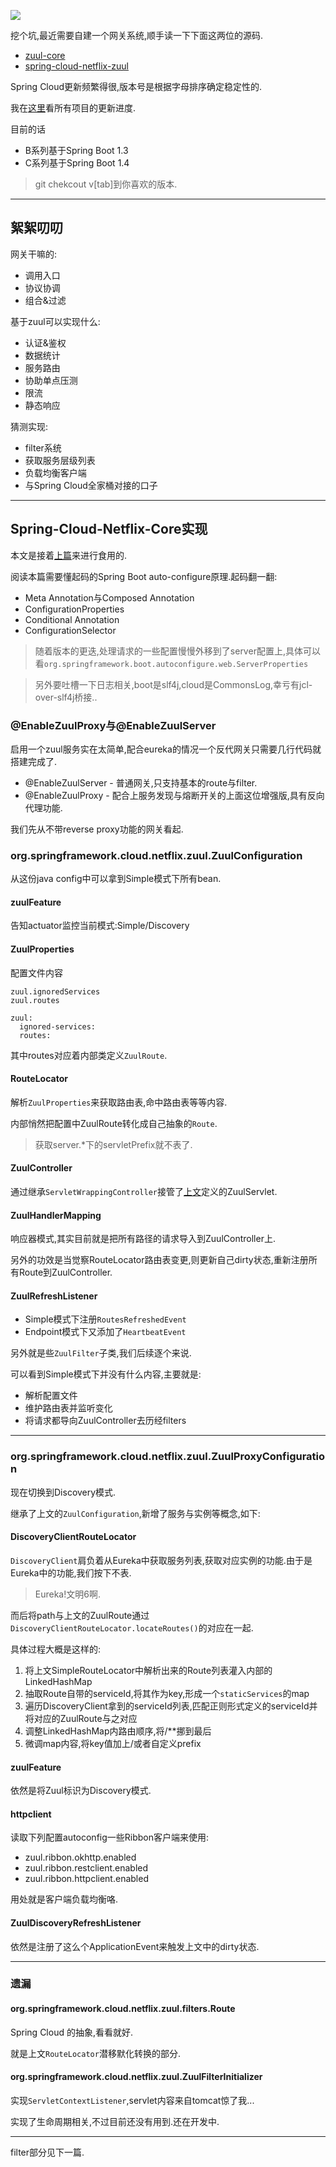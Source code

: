 ![](https://o4dyfn0ef.qnssl.com/image/2016-10-07-Richardson-microservices-part2-3_api-gateway.png?imageView2/2/h/300) 

挖个坑,最近需要自建一个网关系统,顺手读一下下面这两位的源码. 

- [zuul-core](https://github.com/Netflix/zuul) 
- [spring-cloud-netflix-zuul](https://github.com/spring-cloud/spring-cloud-netflix/tree/master/spring-cloud-netflix-core/src/main/java/org/springframework/cloud/netflix/zuul) 

Spring Cloud更新频繁得很,版本号是根据字母排序确定稳定性的. 

我在[这里](https://spring.io/blog/category/releases)看所有项目的更新进度. 

目前的话

- B系列基于Spring Boot 1.3
- C系列基于Spring Boot 1.4  

> git chekcout v[tab]到你喜欢的版本. 

- - - - - 

## 絮絮叨叨  

网关干嘛的: 

- 调用入口
- 协议协调
- 组合&过滤 

基于zuul可以实现什么: 

- 认证&鉴权
- 数据统计
- 服务路由
- 协助单点压测
- 限流
- 静态响应 

猜测实现: 

- filter系统
- 获取服务层级列表
- 负载均衡客户端
- 与Spring Cloud全家桶对接的口子

- - - - -- 

## Spring-Cloud-Netflix-Core实现 

本文是接着[上篇](http://www.slahser.com/2016/10/06/API网关-Zuul源码解读-netflix/)来进行食用的. 

阅读本篇需要懂起码的Spring Boot auto-configure原理.起码翻一翻: 

- Meta Annotation与Composed Annotation
- ConfigurationProperties
- Conditional Annotation
- ConfigurationSelector

> 随着版本的更迭,处理请求的一些配置慢慢外移到了server配置上,具体可以看`org.springframework.boot.autoconfigure.web.ServerProperties`

> 另外要吐槽一下日志相关,boot是slf4j,cloud是CommonsLog,幸亏有jcl-over-slf4j桥接.. 

### @EnableZuulProxy与@EnableZuulServer 

启用一个zuul服务实在太简单,配合eureka的情况一个反代网关只需要几行代码就搭建完成了. 

- @EnableZuulServer - 普通网关,只支持基本的route与filter.
- @EnableZuulProxy - 配合上服务发现与熔断开关的上面这位增强版,具有反向代理功能. 

我们先从不带reverse proxy功能的网关看起. 

### org.springframework.cloud.netflix.zuul.ZuulConfiguration 

从这份java config中可以拿到Simple模式下所有bean. 

#### zuulFeature 

告知actuator监控当前模式:Simple/Discovery 


#### ZuulProperties 

配置文件内容 

```
zuul.ignoredServices
zuul.routes

zuul:
  ignored-services:
  routes:
``` 

其中routes对应着内部类定义`ZuulRoute`.  

#### RouteLocator 

解析`ZuulProperties`来获取路由表,命中路由表等等内容. 

内部悄然把配置中ZuulRoute转化成自己抽象的`Route`.  

> 获取server.*下的servletPrefix就不表了. 

#### ZuulController 

通过继承`ServletWrappingController`接管了[上文](http://www.slahser.com/2016/10/06/API网关-Zuul源码解读-netflix/)定义的ZuulServlet. 

#### ZuulHandlerMapping 

响应器模式,其实目前就是把所有路径的请求导入到ZuulController上. 

另外的功效是当觉察RouteLocator路由表变更,则更新自己dirty状态,重新注册所有Route到ZuulController. 

#### ZuulRefreshListener 

- Simple模式下注册`RoutesRefreshedEvent`
- Endpoint模式下又添加了`HeartbeatEvent` 

另外就是些`ZuulFilter`子类,我们后续逐个来说. 

可以看到Simple模式下并没有什么内容,主要就是: 

- 解析配置文件
- 维护路由表并监听变化
- 将请求都导向ZuulController去历经filters

- - - - --- 

### org.springframework.cloud.netflix.zuul.ZuulProxyConfiguration 

现在切换到Discovery模式. 

继承了上文的`ZuulConfiguration`,新增了服务与实例等概念,如下: 

#### DiscoveryClientRouteLocator  

`DiscoveryClient`肩负着从Eureka中获取服务列表,获取对应实例的功能.由于是Eureka中的功能,我们按下不表.  

> Eureka!文明6啊. 

而后将path与上文的ZuulRoute通过`DiscoveryClientRouteLocator.locateRoutes()`的对应在一起. 

具体过程大概是这样的: 

1. 将上文SimpleRouteLocator中解析出来的Route列表灌入内部的LinkedHashMap
2. 抽取Route自带的serviceId,将其作为key,形成一个`staticServices`的map
3. 遍历DiscoveryClient拿到的serviceId列表,匹配正则形式定义的serviceId并将对应的ZuulRoute与之对应
4. 调整LinkedHashMap内路由顺序,将/**挪到最后
5. 微调map内容,将key值加上/或者自定义prefix

#### zuulFeature 

依然是将Zuul标识为Discovery模式. 

#### httpclient 

读取下列配置autoconfig一些Ribbon客户端来使用: 

- zuul.ribbon.okhttp.enabled
- zuul.ribbon.restclient.enabled
- zuul.ribbon.httpclient.enabled

用处就是客户端负载均衡咯. 

#### ZuulDiscoveryRefreshListener 

依然是注册了这么个ApplicationEvent来触发上文中的dirty状态. 

- - - - --- 

### 遗漏 

#### org.springframework.cloud.netflix.zuul.filters.Route 

Spring Cloud 的抽象,看看就好. 

就是上文`RouteLocator`潜移默化转换的部分. 

#### org.springframework.cloud.netflix.zuul.ZuulFilterInitializer

实现`ServletContextListener`,servlet内容来自tomcat惊了我... 

实现了生命周期相关,不过目前还没有用到.还在开发中. 

- - - - --- 

filter部分见下一篇. 




